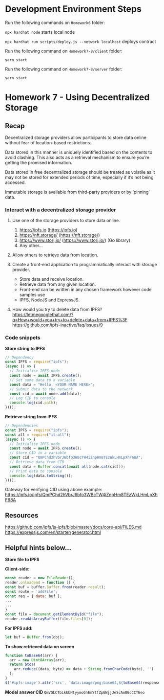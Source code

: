 # Development Environment Steps

Run the following commands on `Homework6` folder:

`npx hardhat node` starts local node

`npx hardhat run scripts/deploy.js --network localhost` deploys contract

Run the following command on `Homework7-8/client` folder:

`yarn start`

Run the following command on `Homework7-8/server` folder:

`yarn start`

# Homework 7 - Using Decentralized Storage

## Recap

Decentralized storage providers allow participants to store data online without fear of location-based restrictions.

Data stored in this manner is uniquely identified based on the contents to avoid clashing. This also acts as a retrieval mechanism to ensure you’re getting the promised information.

Data stored in free decentralized storage should be treated as volatile as it may not be stored for extended periods of time, especially if it’s not being accessed.

Immutable storage is available from third-party providers or by ‘pinning’ data.

### Interact with a decentralized storage provider

1. Use one of the storage providers to store data online.

   1. https://ipfs.io (https://ipfs.io)
   2. https://nft.storage/ (https://nft.storage/)
   3. https://www.storj.io/ (https://www.storj.io/) (Go library)
   4. Any other…

2. Allow others to retrieve data from location.

3. Create a front-end application to programmatically interact with storage provider.

   - Store data and receive location.
   - Retrieve data from any given location.
   - Front-end can be written in any chosen framework however code samples use
   - IPFS, NodeJS and ExpressJS.

4. How would you try to delete data from IPFS?
   https://letmegooglethat.com/?q=How+would+you+try+to+delete+data+from+IPFS%3F
   https://github.com/ipfs-inactive/faq/issues/9

### Code snippets

**Store string to IPFS**

```js
// Dependency
const IPFS = require("ipfs");
(async () => {
  // Initialise IPFS node
  const node = await IPFS.create();
  // Set some data to a variable
  const data = "Hello, <YOUR NAME HERE>";
  // Submit data to the network
  const cid = await node.add(data);
  // Log CID to console
  console.log(cid.path);
})();
```

**Retrieve string from IPFS**

```js
// Dependencies
const IPFS = require("ipfs");
const all = require("it-all");
(async () => {
  // Initialise IPFS node
  const node = await IPFS.create();
  // Store CID in a variable
  const cid = "QmPChd2hVbrJ6bfo3WBcTW4iZnpHm8TEzWkLHmLpXhF68A";
  // Retrieve data from CID
  const data = Buffer.concat(await all(node.cat(cid)));
  // Print data to console
  console.log(data.toString());
})();
```

Gateway for verifying CID using above example:
https://ipfs.io/ipfs/QmPChd2hVbrJ6bfo3WBcTW4iZnpHm8TEzWkLHmLpXhF68A

## Resources

https://github.com/ipfs/js-ipfs/blob/master/docs/core-api/FILES.md
https://expressjs.com/en/starter/generator.html

## Helpful hints below…

**Store file to IPFS**

**Client-side:**

```js
const reader = new FileReader();
reader.onloadend = function () {
const buf = buffer.Buffer.from(reader.result);
const route = 'addFile';
const req = { data: buf };
...
...
}
const file = document.getElementById("file");
reader.readAsArrayBuffer(file.files[0]);
```

**For IPFS add:**

```js
let buf = Buffer.from(obj);
```

**To show retrieved data on screen**

```js
function toBase64(arr) {
  arr = new Uint8Array(arr);
  return btoa(
    arr.reduce((data, byte) => data + String.fromCharCode(byte), '')
  );
}
$('#ipfs-image').attr('src', `data:image/png;base64,${toBase64(response[0]));
```

**Model answer CID**
`QmVGLCTbLkkbNtyymoGhEmYtfZpGWjjJeScAm8GcCCTEeo`
